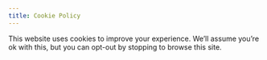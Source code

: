 ```yaml
---
title: Cookie Policy
---
```

This website uses cookies to improve your experience. We’ll assume you’re ok with this, but you can opt-out by stopping to browse this site.

